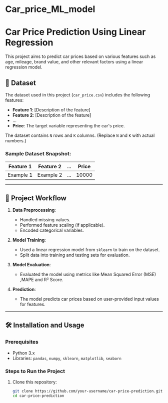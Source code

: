 # Car_price_ML_model
# Car Price Prediction Using Linear Regression

This project aims to predict car prices based on various features such as age, mileage, brand value, and other relevant factors using a linear regression model.

## 📁 Dataset
The dataset used in this project (`car_price.csv`) includes the following features:
- **Feature 1**: [Description of the feature]
- **Feature 2**: [Description of the feature]
- ...
- **Price**: The target variable representing the car's price.

The dataset contains `N` rows and `K` columns. (Replace `N` and `K` with actual numbers.)

### Sample Dataset Snapshot:
| Feature 1 | Feature 2 | ... | Price |
|-----------|-----------|-----|-------|
| Example 1 | Example 2 | ... | 10000 |

---

## 🔧 Project Workflow
1. **Data Preprocessing**:
   - Handled missing values.
   - Performed feature scaling (if applicable).
   - Encoded categorical variables.

2. **Model Training**:
   - Used a linear regression model from `sklearn` to train on the dataset.
   - Split data into training and testing sets for evaluation.

3. **Model Evaluation**:
   - Evaluated the model using metrics like Mean Squared Error (MSE) ,MAPE and R² Score.

4. **Prediction**:
   - The model predicts car prices based on user-provided input values for features.

---

## 🛠️ Installation and Usage
### Prerequisites
- Python 3.x
- Libraries: `pandas`, `numpy`, `sklearn`, `matplotlib`, `seaborn`

### Steps to Run the Project
1. Clone this repository:
   ```bash
   git clone https://github.com/your-username/car-price-prediction.git
   cd car-price-prediction
